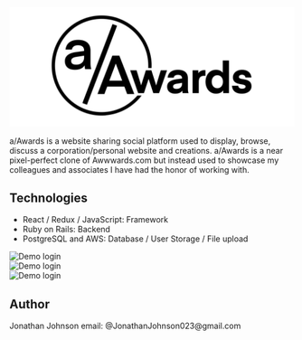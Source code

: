 ![upload_photo](app/assets/images/take2-of-logo.png)


a/Awards is a website sharing social platform used to display, browse, discuss a corporation/personal website and creations. a/Awards is a near pixel-perfect clone of Awwwards.com but instead used to showcase my colleagues and associates I have had the honor of working with.

## Technologies
* React / Redux / JavaScript: Framework
* Ruby on Rails: Backend
* PostgreSQL and AWS: Database / User Storage / File upload
  
<div><img src="https://github.com/JonathanJohnson23/aAwards/blob/master/take2.gif" alt="Demo login" /></div>
<div><img src="https://github.com/JonathanJohnson23/aAwards/blob/master/take1.gif" alt="Demo login" /></div>
<div><img src="https://github.com/JonathanJohnson23/aAwards/blob/master/take0.gif" alt="Demo login" /></div>

  
<h2>Author</h2>
Jonathan Johnson
email: @JonathanJohnson023@gmail.com
